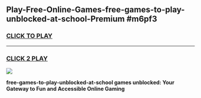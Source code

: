 
## Play-Free-Online-Games-free-games-to-play-unblocked-at-school-Premium #m6pf3
<h3>
<a href="https://premium.freeplayer.one?title=free-games-to-play-unblocked-at-school&ref=8M">CLICK TO PLAY</a></h3>
<hr>

<h3>
<a href="https://premium.freeplayer.one?title=free-games-to-play-unblocked-at-school&ref=8M">CLICK 2 PLAY</a>
  
</h3>

<a href="https://premium.freeplayer.one?title=free-games-to-play-unblocked-at-school&ref=8M"><img src="https://clearcache.store/games.png"></a>


**free-games-to-play-unblocked-at-school games unblocked: Your Gateway to Fun and Accessible Online Gaming**
